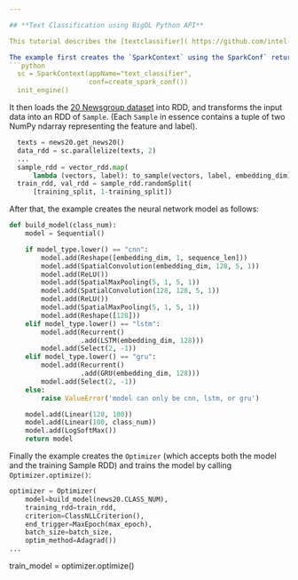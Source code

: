 ```yaml
---

## **Text Classification using BigDL Python API**  

This tutorial describes the [textclassifier]( https://github.com/intel-analytics/BigDL/tree/master/pyspark/bigdl/models/textclassifier) example written using BigDL Python API, which builds a text classifier using a CNN (convolutional neural network) or LSTM or GRU model (as specified by the user). (It was first described by [this Keras tutorial](https://blog.keras.io/using-pre-trained-word-embeddings-in-a-keras-model.html))

The example first creates the `SparkContext` using the SparkConf` return by the `create_spark_conf()` method, and then initialize the engine:
```python
  sc = SparkContext(appName="text_classifier",
                    conf=create_spark_conf())
  init_engine()
```

It then loads the [20 Newsgroup dataset](http://www.cs.cmu.edu/afs/cs.cmu.edu/project/theo-20/www/data/news20.html) into RDD, and transforms the input data into an RDD of `Sample`. (Each `Sample` in essence contains a tuple of two NumPy ndarray representing the feature and label).

```python
  texts = news20.get_news20()
  data_rdd = sc.parallelize(texts, 2)
  ...
  sample_rdd = vector_rdd.map(
      lambda (vectors, label): to_sample(vectors, label, embedding_dim))
  train_rdd, val_rdd = sample_rdd.randomSplit(
      [training_split, 1-training_split])   
```

After that, the example creates the neural network model as follows:
```python
def build_model(class_num):
    model = Sequential()

    if model_type.lower() == "cnn":
        model.add(Reshape([embedding_dim, 1, sequence_len]))
        model.add(SpatialConvolution(embedding_dim, 128, 5, 1))
        model.add(ReLU())
        model.add(SpatialMaxPooling(5, 1, 5, 1))
        model.add(SpatialConvolution(128, 128, 5, 1))
        model.add(ReLU())
        model.add(SpatialMaxPooling(5, 1, 5, 1))
        model.add(Reshape([128]))
    elif model_type.lower() == "lstm":
        model.add(Recurrent()
                  .add(LSTM(embedding_dim, 128)))
        model.add(Select(2, -1))
    elif model_type.lower() == "gru":
        model.add(Recurrent()
                  .add(GRU(embedding_dim, 128)))
        model.add(Select(2, -1))
    else:
        raise ValueError('model can only be cnn, lstm, or gru')

    model.add(Linear(128, 100))
    model.add(Linear(100, class_num))
    model.add(LogSoftMax())
    return model
```
Finally the example creates the `Optimizer` (which accepts both the model and the training Sample RDD) and trains the model by calling `Optimizer.optimize()`:

```python
optimizer = Optimizer(
    model=build_model(news20.CLASS_NUM),
    training_rdd=train_rdd,
    criterion=ClassNLLCriterion(),
    end_trigger=MaxEpoch(max_epoch),
    batch_size=batch_size,
    optim_method=Adagrad())
...
```

train_model = optimizer.optimize()
```


